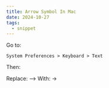 ```yaml
---
title: Arrow Symbol In Mac
date: 2024-10-27
tags:
  - snippet
---
```

Go to: 

```
System Preferences > Keyboard > Text 
```

 Then:
 
 Replace: -->  With: →